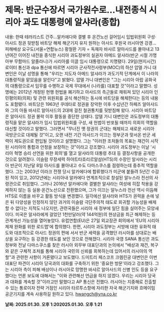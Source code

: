 # **제목: 반군수장서 국가원수로…내전종식 시리아 과도 대통령에 알샤라(종합)**

  내용: 한때 테러리스트 간주…알카에다와 결별 후 온건노선 걸어임시 입법위원회 구성·아사드 정권 뒷받침 바트당 해체  해군기지 유지 원하는 아사드 후원국 러시아엔 강경…피해배상 요구도(서울=연합뉴스) 황철환 기자 = 독재자 바샤르 알아사드를 몰아내고 13년여간 이어진 내전을 종식한 시리아 과도정부의 실권자 아메드 알샤라(반군 시절 가명 아부 무함마드 알졸라니)가 시리아를 이끌 임시 대통령으로 지명됐다.    29일(현지시간) 로이터 통신과 dpa 통신에 따르면 시리아 군사작전사령부(MOC)의 하산 압델 가니 대변인은 이날 성명을 통해 "우리는 지도자 아메드 알샤라가 과도기적 단계에서 이 나라의 대통령직을 맡았음을 알린다"고 밝혔다.    압델 가니 대변인은 "그는 시리아 아랍 공화국의 대통령으로서 임무를 수행하고 국제 무대에서 (나라를) 대표할 것"이라고 말했다.    성명에는 2012년 개정된 현행 헌법을 폐기하고 아사드의 측근들로 채워져 있던 시리아 인민평의회(의회) 및 관련 위원회를 공식 해산하는 동시에 바트당을 해체한다는 등의 내용도 포함됐다.    바트당은 1963년 쿠데타로 정권을 장악한 이후 수십년간 하페즈 알아사드와 그의 아들 바샤르 알아사드의 2대에 걸친 철권통치를 뒷받침해 왔다. 시리아 바트당은 알아사드 정권 몰락 이후 활동을 중단한 상태다.    압델 가니 대변인은 과도정부의 대통령직을 맡은 알샤라가 임시 입법위원회를 구성, 새 헌법이 반포될 때까지 의회의 역할을 대신할 것이라고 말했다.    그러면서 "무너진 옛 정권의 군대는 해체되고 새로운 시리아 국방군으로 대체될 것"이고, 오랜 내전 기간 아사드가 이끄는 정부군과 맞서온 반군 세력이 제도권으로 편입될 것이라고 설명했다.    그는 "이러한 조처들의 목표는 재건이 시작된 시리아의 통합과 안정을 보장하는 것"이라고 강조했다.    시리아 과도정부는 이날 '시리아 혁명 승리 선언을 위한 회의'를 열고 알샤라의 대통령 추대 등 결정사항을 공개한 것으로 알려졌다.    이슬람 무장세력 하야트타흐리르알샴(HTS)의 수장인 알샤라는 시리아 반군이 지난달 8일 아사드를 몰아내고 수도 다마스쿠스를 점령하는데 중추적 역할을 했다.    그는 2003년 이라크 전쟁 당시 알카에다에 합류했다가 미군에 붙들려 5년간 수감된 적이 있고, 2012년에는 시리아내 알카에다 연계조직으로 창설된 알누스라 전선의 사령관으로 취임했다.    그러나 2016년 알카에다와 결별한 알샤라는 여성에 히잡 착용을 강제하지 않는 등 실용·온건노선으로 전환했으며, 그가 이끄는 알누스라 전선 역시 이듬해 HTS로 이름을 바꾸고 활동 방식을 변경했다.    일각에선 알샤라와 HTS가 권력을 손에 넣은 뒤 다양성을 인정하지 않던 과거의 이슬람 극단주의적 태도로 회귀할 가능성을 배제할 수 없다는 지적도 나오지만, 관련국들은 시리아 새 정부에 일단 힘을 실어주는 모양새이다.    미국은 알샤라에게 걸었던 1천만달러(약 144억원)의 현상금을 최근 해제하는 등 관계개선 가능성을 열어놓았다. 유럽연합(EU)은 27일 외교장관 회의에서 'EU의 시리아 제재 완화를 위한 로드맵'에 합의했다.    한편, 시리아 과도정부는 서방에 대한 유화적 태도와 대조적으로 아사드 정권의 편에 서서 반군 세력을 공격했던 러시아를 상대로는 배상을 요구하는 등 강경한 태도를 보인 것으로 전해졌다.    시리아 국영 SANA 통신은 과도정부와 전날 다마스쿠스를 찾은 러시아 외무부 대표단과의 논의에서 "배상과 재건, 복구와 같은 구체적 조처를 통해 시리아 국민의 신뢰를 회복하는데 있어서의 러시아의 역할"과 관련한 사항이 거론됐다고 보도했다.    드미트리 페스코프 크렘린궁 대변인은 이번 대표단 파견이 시리아 당국과의 대화를 구축하기 위한 '중요한 방문'이라고 강조했다.    그는 시리아 측이 피해 배상이나 러시아로 망명한 바샤르 알아사드의 신병 인도 등을 요구했다는 언론 보도에 대해서는 "이와 관련해선 언급을 하지 않겠다. 우리는 시리아 당국과 대화를 계속할 것"이라고만 말했다고 AP 통신은 전했다.    러시아는 지중해로 진출할 수 있는 통로이자 전략 거점인 시리아 타르투스항에 자리한 자국 해군기지와 흐메이밈 공군기지를 계속 사용하길 원하고 있다.    hwangch@yna.co.kr

  **날짜: 2025.01.30. 오후 1:202025.01.30. 오후 1:21**